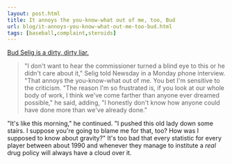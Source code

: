 ```yaml
---
layout: post.html
title: It annoys the you-know-what out of me, too, Bud
url: blog/it-annoys-you-know-what-out-me-too-bud.html
tags: [baseball,complaint,steroids]
---
```

[Bud Selig is a dirty, dirty liar.](http://sports.espn.go.com/mlb/news/story?id=3912702)

> "I don't want to hear the commissioner turned a blind eye to this or he didn't care about it," Selig told Newsday in a Monday phone interview. "That annoys the you-know-what out of me. You bet I'm sensitive to the criticism. "The reason I'm so frustrated is, if you look at our whole body of work, I think we've come farther than anyone ever dreamed possible," he said, adding, "I honestly don't know how anyone could have done more than we've already done."

"It's like this morning," he continued. "I pushed this old lady down some stairs. I suppose you're going to blame me for that, too? How was I supposed to know about gravity?" It's too bad that every statistic for every player between about 1990 and whenever they manage to institute a _real_ drug policy will always have a cloud over it. 
